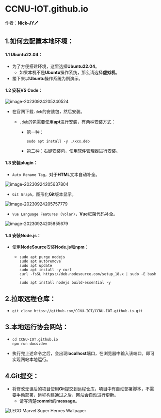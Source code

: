 # CCNU-IOT.github.io

作者：**Nick-JY**:pen:

## 1.如何去配置本地环境：

#### 1.1 Ubuntu22.04：

- 为了方便搭建环境，这里选择**Ubuntu22.04**。
  - 如果本机不是**Ubuntu**操作系统，那么请选择**虚拟机**。
- 接下来以**Ubuntu**操作系统为例演示。

#### 1.2 安装VS Code：

![image-20230924205240524](https://nickaljy-pictures.oss-cn-hangzhou.aliyuncs.com/image-20230924205240524.png)

- 在官网下载`.deb`的安装包，然后安装。

  - `.deb`的包需要使用**apt**进行安装，有两种安装方式：

    - 第一种：

      ```shell
      sudo apt install -y ./xxx.deb
      ```

    - 第二种：右键安装包，使用软件管理器进行安装。

#### 1.3 安装**plugin**：

- `Auto Rename Tag`，对于**HTML**文本自动补全。

![image-20230924205637804](https://nickaljy-pictures.oss-cn-hangzhou.aliyuncs.com/image-20230924205637804.png)

- `Git Graph`，图形化**Git**版本显示。

![image-20230924205757779](https://nickaljy-pictures.oss-cn-hangzhou.aliyuncs.com/image-20230924205757779.png)

- `Vue Language Features (Volar)`，**Vue**框架代码补全。

![image-20230924205855679](https://nickaljy-pictures.oss-cn-hangzhou.aliyuncs.com/image-20230924205855679.png)

#### 1.4 安装Node.js：

- 使用**NodeSource**安装**Node.js**和**npm**：

  - ```shell
    sudo apt purge nodejs
    sudo apt autoremove 
    sudo apt update
    sudo apt install -y curl
    curl -fsSL https://deb.nodesource.com/setup_18.x | sudo -E bash -
    sudo apt install nodejs build-essential -y
    ```

## 2.拉取远程仓库：

- ```shell
  git clone https://github.com/CCNU-IOT/CCNU-IOT.github.io.git
  ```

## 3.本地运行协会网站：

- ```shell
  cd CCNU-IOT.github.io
  npm run docs:dev
  ```

- 执行完上述命令之后，会出现**localhost**端口，在浏览器中输入该端口，即可实现网站本地运行。

## 4.Git提交：

- 将修改无误后的项目使用**Git**提交到远程仓库，项目中有自动部署脚本，不需要手动部署，远程构建通过之后，网站会自动进行更新。
  - 请写清楚**commit**的**message**。

![LEGO Marvel Super Heroes Wallpaper](https://nickaljy-pictures.oss-cn-hangzhou.aliyuncs.com/567411.jpg)